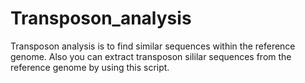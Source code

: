 # Transposon_analysis
Transposon analysis is to find similar sequences within the reference genome. Also you can extract transposon sililar sequences from the reference genome by using this script.
